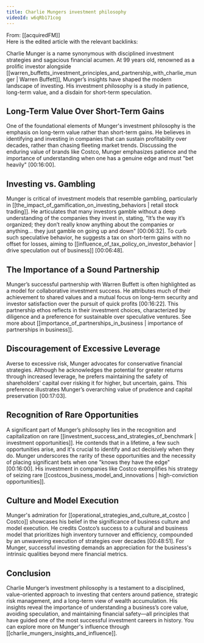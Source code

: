 ```yaml
---
title: Charlie Mungers investment philosophy
videoId: w6qRb171cog
---
```


From: [[acquiredFM]] <br/> 
Here is the edited article with the relevant backlinks:

Charlie Munger is a name synonymous with disciplined investment strategies and sagacious financial acumen. At 99 years old, renowned as a prolific investor alongside [[warren_buffetts_investment_principles_and_partnership_with_charlie_munger | Warren Buffett]], Munger’s insights have shaped the modern landscape of investing. His investment philosophy is a study in patience, long-term value, and a disdain for short-term speculation.

## Long-Term Value Over Short-Term Gains

One of the foundational elements of Munger's investment philosophy is the emphasis on long-term value rather than short-term gains. He believes in identifying and investing in companies that can sustain profitability over decades, rather than chasing fleeting market trends. Discussing the enduring value of brands like Costco, Munger emphasizes patience and the importance of understanding when one has a genuine edge and must "bet heavily" <a class="yt-timestamp" data-t="00:16:00">[00:16:00]</a>.

## Investing vs. Gambling

Munger is critical of investment models that resemble gambling, particularly in [[the_impact_of_gamification_on_investing_behaviors | retail stock trading]]. He articulates that many investors gamble without a deep understanding of the companies they invest in, stating, "It’s the way it’s organized; they don’t really know anything about the companies or anything... they just gamble on going up and down" <a class="yt-timestamp" data-t="00:06:32">[00:06:32]</a>. To curb such speculative behavior, he suggests a tax on short-term gains with no offset for losses, aiming to [[influence_of_tax_policy_on_investor_behavior | drive speculation out of business]] <a class="yt-timestamp" data-t="00:06:48">[00:06:48]</a>.

## The Importance of a Sound Partnership

Munger’s successful partnership with Warren Buffett is often highlighted as a model for collaborative investment success. He attributes much of their achievement to shared values and a mutual focus on long-term security and investor satisfaction over the pursuit of quick profits <a class="yt-timestamp" data-t="00:16:22">[00:16:22]</a>. This partnership ethos reflects in their investment choices, characterized by diligence and a preference for sustainable over speculative ventures. See more about [[importance_of_partnerships_in_business | importance of partnerships in business]].

## Discouragement of Excessive Leverage

Averse to excessive risk, Munger advocates for conservative financial strategies. Although he acknowledges the potential for greater returns through increased leverage, he prefers maintaining the safety of shareholders' capital over risking it for higher, but uncertain, gains. This preference illustrates Munger’s overarching value of prudence and capital preservation <a class="yt-timestamp" data-t="00:17:03">[00:17:03]</a>.

## Recognition of Rare Opportunities

A significant part of Munger’s philosophy lies in the recognition and capitalization on rare [[investment_success_and_strategies_of_benchmark | investment opportunities]]. He contends that in a lifetime, a few such opportunities arise, and it's crucial to identify and act decisively when they do. Munger underscores the rarity of these opportunities and the necessity of placing significant bets when one "knows they have the edge" <a class="yt-timestamp" data-t="00:16:00">[00:16:00]</a>. His investment in companies like Costco exemplifies his strategy of seizing rare [[costcos_business_model_and_innovations | high-conviction opportunities]].

## Culture and Model Execution

Munger's admiration for [[operational_strategies_and_culture_at_costco | Costco]] showcases his belief in the significance of business culture and model execution. He credits Costco’s success to a cultural and business model that prioritizes high inventory turnover and efficiency, compounded by an unwavering execution of strategies over decades <a class="yt-timestamp" data-t="00:48:51">[00:48:51]</a>. For Munger, successful investing demands an appreciation for the business's intrinsic qualities beyond mere financial metrics.

## Conclusion

Charlie Munger’s investment philosophy is a testament to a disciplined, value-oriented approach to investing that centers around patience, strategic risk management, and a long-term view of wealth accumulation. His insights reveal the importance of understanding a business’s core value, avoiding speculation, and maintaining financial safety—all principles that have guided one of the most successful investment careers in history. You can explore more on Munger's influence through [[charlie_mungers_insights_and_influence]].